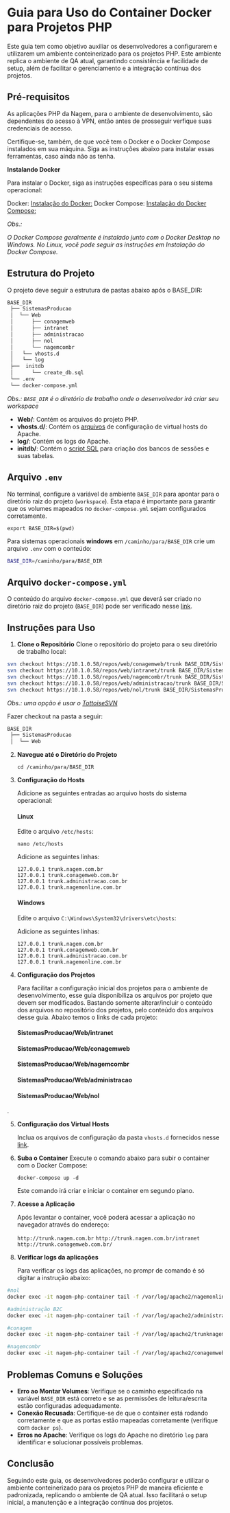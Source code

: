 # Guia para Uso do Container Docker para Projetos PHP

Este guia tem como objetivo auxiliar os desenvolvedores a configurarem e utilizarem um ambiente conteinerizado para os projetos PHP. Este ambiente replica o ambiente de QA atual, garantindo consistência e facilidade de setup, além de facilitar o gerenciamento e a integração contínua dos projetos.

## Pré-requisitos

As aplicações PHP da Nagem, para o ambiente de desenvolvimento, são dependentes do acesso à VPN, então antes de prosseguir verfique suas credenciais de acesso.

Certifique-se, também, de que você tem o Docker e o Docker Compose instalados em sua máquina. Siga as instruções abaixo para instalar essas ferramentas, caso ainda não as tenha.

**Instalando Docker**

Para instalar o Docker, siga as instruções específicas para o seu sistema operacional:


Docker: [Instalação do Docker:](https://docs.docker.com/get-docker/)
Docker Compose: [Instalação do Docker Compose:](https://docs.docker.com/compose/install/)

*Obs.:*

*O Docker Compose geralmente é instalado junto com o Docker Desktop no Windows. No Linux, você pode seguir as instruções em Instalação do Docker Compose.*

## Estrutura do Projeto

O projeto deve seguir a estrutura de pastas abaixo após o BASE\_DIR:

```bash
BASE_DIR
 ├── SistemasProducao
 │  └── Web
 │      ├── conagemweb
 │      ├── intranet
 │      ├── administracao
 │      ├── nol
 │      └── nagemcombr 
 │   └── vhosts.d
 │   └── log
 ├──  initdb
 │      └── create_db.sql 
 └── .env
 └── docker-compose.yml
```
*Obs.: `BASE_DIR` é o diretório de trabalho onde o desenvolvedor irá criar seu workspace*

*   **Web/**: Contém os arquivos do projeto PHP.
*   **vhosts.d/**: Contém os [arquivos](/Arquitetura-Cloud-NAGEM/Ambiente-Conteinerizado-para-Projetos-PHP/Guia-para-Uso-do-Container/BASE_DIR/vhosts.d) de configuração de virtual hosts do Apache.
*   **log/**: Contém os logs do Apache.
*   **initdb/**: Contém o [script SQL](https://dev.azure.com/TI-Desenvolvimento/Interliga%C3%A7%C3%A3o%20OCC%20-%20Grupo%20Mult/_wiki/wikis/Interliga%C3%A7%C3%A3o-OCC---Grupo-Mult.wiki/4099/create_db.sql) para criação dos bancos de sessões e suas tabelas.

## Arquivo `.env`

No terminal, configure a variável de ambiente `BASE_DIR` para apontar para o diretório raiz do projeto (`workspace`). Esta etapa é importante para garantir que os volumes mapeados no `docker-compose.yml` sejam configurados corretamente.
    
`export BASE_DIR=$(pwd)`

Para sistemas operacionais **windows** em `/caminho/para/BASE_DIR` crie um arquivo `.env` com o conteúdo:

```bash
BASE_DIR=/caminho/para/BASE_DIR
```

## Arquivo `docker-compose.yml`

O conteúdo do arquivo `docker-compose.yml` que deverá ser criado no diretório raiz do projeto (`BASE_DIR`) pode ser verificado nesse [link](/Arquitetura-Cloud-NAGEM/Ambiente-Conteinerizado-para-Projetos-PHP/Guia-para-Uso-do-Container/BASE_DIR/docker%2Dcompose.yml).

## Instruções para Uso

1. **Clone o Repositório**
Clone o repositório do projeto para o seu diretório de trabalho local:
    
```bash
svn checkout https://10.1.0.58/repos/web/conagemweb/trunk BASE_DIR/SistemasProducao/Web/conagemweb 
svn checkout https://10.1.0.58/repos/web/intranet/trunk BASE_DIR/SistemasProducao/Web/intranet 
svn checkout https://10.1.0.58/repos/web/nagemcombr/trunk BASE_DIR/SistemasProducao/Web/nagemcombr`
svn checkout https://10.1.0.58/repos/web/administracao/trunk BASE_DIR/SistemasProducao/Web/nagemcombr`
svn checkout https://10.1.0.58/repos/web/nol/trunk BASE_DIR/SistemasProducao/Web/nagemcombr`
```

*Obs.: uma opção é usar o [TottoiseSVN](https://tortoisesvn.net/downloads.html)*

Fazer checkout na pasta a seguir:

```bash
BASE_DIR
 ├── SistemasProducao
 │  └── Web
```
    
2.  **Navegue até o Diretório do Projeto**
    
    `cd /caminho/para/BASE_DIR`

3.  **Configuração do Hosts**

    Adicione as seguintes entradas ao arquivo hosts do sistema operacional:

    #### Linux

    Edite o arquivo `/etc/hosts`:

    ```nano /etc/hosts```

    Adicione as seguintes linhas:

    ```
    127.0.0.1 trunk.nagem.com.br
    127.0.0.1 trunk.conagemweb.com.br
    127.0.0.1 trunk.administracao.com.br
    127.0.0.1 trunk.nagemonline.com.br
    ```

    #### Windows

    Edite o arquivo `C:\Windows\System32\drivers\etc\hosts`:

    Adicione as seguintes linhas:

    ```
    127.0.0.1 trunk.nagem.com.br
    127.0.0.1 trunk.conagemweb.com.br
    127.0.0.1 trunk.administracao.com.br
    127.0.0.1 trunk.nagemonline.com.br
    ```

4. **Configuração dos Projetos**

    Para facilitar a configuração inicial dos projetos para o ambiente de desenvolvimento, esse guia disponibiliza os arquivos por projeto que devem ser modificados. Bastando somente alterar/incluir o conteúdo dos arquivos no repositório dos projetos, pelo conteúdo dos arquivos desse guia. Abaixo temos o links de cada projeto:

    #### SistemasProducao/Web/intranet

    #### SistemasProducao/Web/conagemweb

    #### SistemasProducao/Web/nagemcombr

    #### SistemasProducao/Web/administracao

    #### SistemasProducao/Web/nol
.

5. **Configuração dos Virtual Hosts**

    Inclua os arquivos de configuração da pasta `vhosts.d` fornecidos nesse [link](/Arquitetura-Cloud-NAGEM/Ambiente-Conteinerizado-para-Projetos-PHP/Guia-para-Uso-do-Container/BASE_DIR/vhosts.d).
    
6.  **Suba o Container**
    Execute o comando abaixo para subir o container com o Docker Compose:
    
    `docker-compose up -d`
    
    Este comando irá criar e iniciar o container em segundo plano.
    
7.  **Acesse a Aplicação**

    Após levantar o container, você poderá acessar a aplicação no navegador através do endereço:
    
    `http://trunk.nagem.com.br`
    `http://trunk.nagem.com.br/intranet`
    `http://trunk.conagemweb.com.br/`

8.  **Verificar logs da aplicações**

    Para verificar os logs das aplicações, no prompr de comando é só digitar a instrução abaixo:

```bash
#nol
docker exec -it nagem-php-container tail -f /var/log/apache2/nagemonline.localhost-access.log

#administração B2C
docker exec -it nagem-php-container tail -f /var/log/apache2/administracaob2c.localhost-error.log

#conagem
docker exec -it nagem-php-container tail -f /var/log/apache2/trunknagemcombr.localhost-error.log

#nagemcombr
docker exec -it nagem-php-container tail -f /var/log/apache2/conagemweb.localhost-error.log

```

## Problemas Comuns e Soluções

*   **Erro ao Montar Volumes**: Verifique se o caminho especificado na variável `BASE_DIR` está correto e se as permissões de leitura/escrita estão configuradas adequadamente.
*   **Conexão Recusada**: Certifique-se de que o container está rodando corretamente e que as portas estão mapeadas corretamente (verifique com `docker ps`).
*   **Erros no Apache**: Verifique os logs do Apache no diretório `log` para identificar e solucionar possíveis problemas.

## Conclusão

Seguindo este guia, os desenvolvedores poderão configurar e utilizar o ambiente conteinerizado para os projetos PHP de maneira eficiente e padronizada, replicando o ambiente de QA atual. Isso facilitará o setup inicial, a manutenção e a integração contínua dos projetos.
